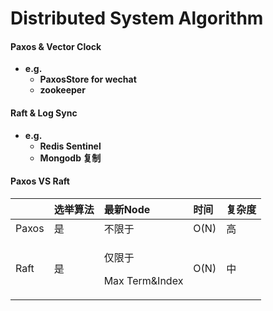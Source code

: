 # Distributed System Algorithm

#### Paxos & Vector Clock

* **e.g.**
  * **PaxosStore for wechat**
  * **zookeeper**

#### Raft & Log Sync

* **e.g.**
  * **Redis Sentinel**
  * **Mongodb 复制**



#### Paxos VS Raft

<table>
  <thead>
    <tr>
      <th style="text-align:left"></th>
      <th style="text-align:left">选举算法</th>
      <th style="text-align:left">最新Node</th>
      <th style="text-align:left">时间</th>
      <th style="text-align:left">复杂度</th>
    </tr>
  </thead>
  <tbody>
    <tr>
      <td style="text-align:left">Paxos</td>
      <td style="text-align:left">是</td>
      <td style="text-align:left">不限于</td>
      <td style="text-align:left">O(N)</td>
      <td style="text-align:left">高</td>
    </tr>
    <tr>
      <td style="text-align:left">Raft</td>
      <td style="text-align:left">是</td>
      <td style="text-align:left">
        <p>仅限于</p>
        <p>Max Term&Index</p>
      </td>
      <td style="text-align:left">O(N)</td>
      <td style="text-align:left">中</td>
    </tr>
  </tbody>
</table>